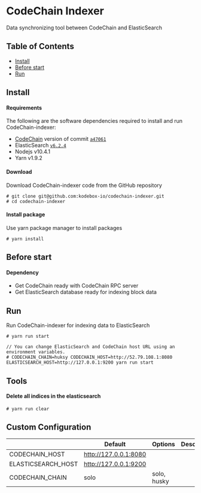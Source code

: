 # CodeChain Indexer

Data synchronizing tool between CodeChain and ElasticSearch

## Table of Contents

- [Install](https://github.com/CodeChain-io/codechain-indexer#install)
- [Before start](https://github.com/CodeChain-io/codechain-indexer#before-start)
- [Run](https://github.com/CodeChain-io/codechain-indexer#run)

## Install

#### Requirements

The following are the software dependencies required to install and run CodeChain-indexer:

- [CodeChain](https://github.com/CodeChain-io/codechain) version of commit [`a47061`](https://github.com/CodeChain-io/codechain/commit/a47061089ac93c238a97c49aa430adec9e1c5c52)
- ElasticSearch [`v6.2.4`](https://www.elastic.co/guide/en/beats/libbeat/6.2/elasticsearch-installation.html)
- Nodejs v10.4.1
- Yarn v1.9.2

#### Download

Download CodeChain-indexer code from the GitHub repository

```
# git clone git@github.com:kodebox-io/codechain-indexer.git
# cd codechain-indexer
```

#### Install package

Use yarn package manager to install packages

```
# yarn install
```

## Before start

#### Dependency

- Get CodeChain ready with CodeChain RPC server
- Get ElasticSearch database ready for indexing block data

## Run

Run CodeChain-indexer for indexing data to ElasticSearch

```
# yarn run start

// You can change ElasticSearch and CodeChain host URL using an environment variables.
# CODECHAIN_CHAIN=huksy CODECHAIN_HOST=http://52.79.108.1:8080 ELASTICSEARCH_HOST=http://127.0.0.1:9200 yarn run start
```

## Tools

#### Delete all indices in the elasticsearch

```
# yarn run clear
```

## Custom Configuration

|                    | Default               | Options     | Description |
| ------------------ | --------------------- | ----------- | ----------- |
| CODECHAIN_HOST     | http://127.0.0.1:8080 |             |             |
| ELASTICSEARCH_HOST | http://127.0.0.1:9200 |             |             |
| CODECHAIN_CHAIN    | solo                  | solo, husky |             |
